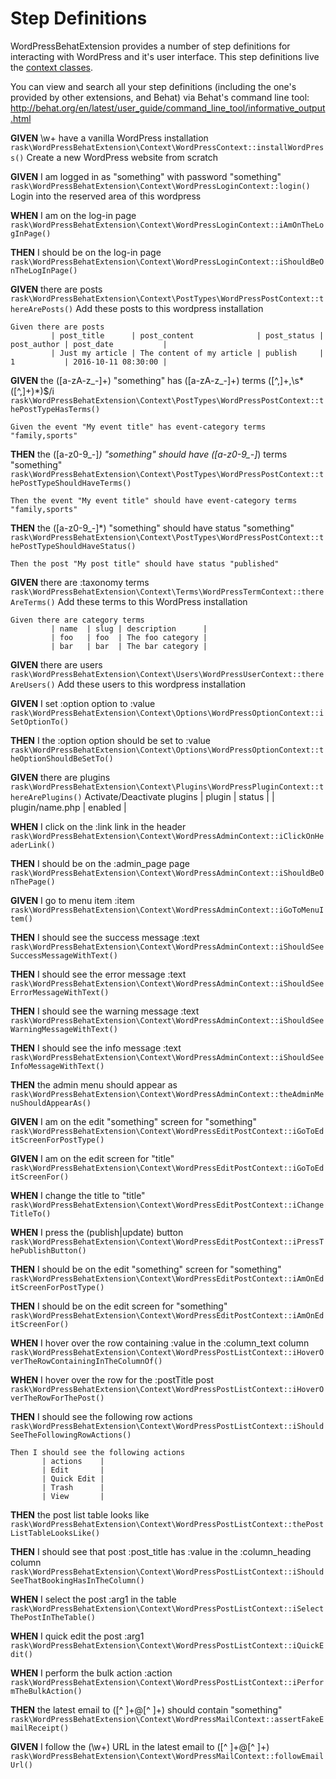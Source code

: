 # Step Definitions


WordPressBehatExtension provides a number of step definitions for interacting with WordPress and it's user interface. This step definitions
live the [context classes](Contexts.md).

You can view and search all your step definitions (including the one's provided by other extensions, and Behat) via Behat's command line tool: http://behat.org/en/latest/user_guide/command_line_tool/informative_output.html


**GIVEN** \w+ have a vanilla WordPress installation
`rask\WordPressBehatExtension\Context\WordPressContext::installWordPress()`
Create a new WordPress website from scratch

**GIVEN** I am logged in as "something" with password "something"
`rask\WordPressBehatExtension\Context\WordPressLoginContext::login()`
Login into the reserved area of this wordpress

**WHEN** I am on the log-in page
`rask\WordPressBehatExtension\Context\WordPressLoginContext::iAmOnTheLogInPage()`


**THEN** I should be on the log-in page
`rask\WordPressBehatExtension\Context\WordPressLoginContext::iShouldBeOnTheLogInPage()`


**GIVEN** there are posts
`rask\WordPressBehatExtension\Context\PostTypes\WordPressPostContext::thereArePosts()`
Add these posts to this wordpress installation


    Given there are posts
             | post_title      | post_content              | post_status | post_author | post_date           |
             | Just my article | The content of my article | publish     | 1           | 2016-10-11 08:30:00 |

**GIVEN** the ([a-zA-z_-]+) "something" has ([a-zA-z_-]+) terms ([^,]+,\s*([^,]+)*)$/i
`rask\WordPressBehatExtension\Context\PostTypes\WordPressPostContext::thePostTypeHasTerms()`


    Given the event "My event title" has event-category terms "family,sports"

**THEN** the ([a-z0-9_\-]*) "something" should have ([a-z0-9_\-]*) terms "something"
`rask\WordPressBehatExtension\Context\PostTypes\WordPressPostContext::thePostTypeShouldHaveTerms()`


    Then the event "My event title" should have event-category terms "family,sports"

**THEN** the ([a-z0-9_\-]*) "something" should have status "something"
`rask\WordPressBehatExtension\Context\PostTypes\WordPressPostContext::thePostTypeShouldHaveStatus()`


    Then the post "My post title" should have status "published"

**GIVEN** there are :taxonomy terms
`rask\WordPressBehatExtension\Context\Terms\WordPressTermContext::thereAreTerms()`
Add these terms to this WordPress installation


    Given there are category terms
             | name  | slug | description      |
             | foo   | foo  | The foo category |
             | bar   | bar  | The bar category |

**GIVEN** there are users
`rask\WordPressBehatExtension\Context\Users\WordPressUserContext::thereAreUsers()`
Add these users to this wordpress installation

**GIVEN** I set :option option to :value
`rask\WordPressBehatExtension\Context\Options\WordPressOptionContext::iSetOptionTo()`


**THEN** I the :option option should be set to :value
`rask\WordPressBehatExtension\Context\Options\WordPressOptionContext::theOptionShouldBeSetTo()`


**GIVEN** there are plugins
`rask\WordPressBehatExtension\Context\Plugins\WordPressPluginContext::thereArePlugins()`
Activate/Deactivate plugins
| plugin          | status  |
| plugin/name.php | enabled |

**WHEN** I click on the :link link in the header
`rask\WordPressBehatExtension\Context\WordPressAdminContext::iClickOnHeaderLink()`


**THEN** I should be on the :admin_page page
`rask\WordPressBehatExtension\Context\WordPressAdminContext::iShouldBeOnThePage()`


**GIVEN** I go to menu item :item
`rask\WordPressBehatExtension\Context\WordPressAdminContext::iGoToMenuItem()`


**THEN** I should see the success message :text
`rask\WordPressBehatExtension\Context\WordPressAdminContext::iShouldSeeSuccessMessageWithText()`


**THEN** I should see the error message :text
`rask\WordPressBehatExtension\Context\WordPressAdminContext::iShouldSeeErrorMessageWithText()`


**THEN** I should see the warning message :text
`rask\WordPressBehatExtension\Context\WordPressAdminContext::iShouldSeeWarningMessageWithText()`


**THEN** I should see the info message :text
`rask\WordPressBehatExtension\Context\WordPressAdminContext::iShouldSeeInfoMessageWithText()`


**THEN** the admin menu should appear as
`rask\WordPressBehatExtension\Context\WordPressAdminContext::theAdminMenuShouldAppearAs()`


**GIVEN** I am on the edit "something" screen for "something"
`rask\WordPressBehatExtension\Context\WordPressEditPostContext::iGoToEditScreenForPostType()`


**GIVEN** I am on the edit screen for "title"
`rask\WordPressBehatExtension\Context\WordPressEditPostContext::iGoToEditScreenFor()`


**WHEN** I change the title to "title"
`rask\WordPressBehatExtension\Context\WordPressEditPostContext::iChangeTitleTo()`


**WHEN** I press the (publish|update) button
`rask\WordPressBehatExtension\Context\WordPressEditPostContext::iPressThePublishButton()`


**THEN** I should be on the edit "something" screen for "something"
`rask\WordPressBehatExtension\Context\WordPressEditPostContext::iAmOnEditScreenForPostType()`


**THEN** I should be on the edit screen for "something"
`rask\WordPressBehatExtension\Context\WordPressEditPostContext::iAmOnEditScreenFor()`


**WHEN** I hover over the row containing :value in the :column_text column
`rask\WordPressBehatExtension\Context\WordPressPostListContext::iHoverOverTheRowContainingInTheColumnOf()`


**WHEN** I hover over the row for the :postTitle post
`rask\WordPressBehatExtension\Context\WordPressPostListContext::iHoverOverTheRowForThePost()`


**THEN** I should see the following row actions
`rask\WordPressBehatExtension\Context\WordPressPostListContext::iShouldSeeTheFollowingRowActions()`


    Then I should see the following actions
           | actions    |
           | Edit       |
           | Quick Edit |
           | Trash      |
           | View       |

**THEN** the post list table looks like
`rask\WordPressBehatExtension\Context\WordPressPostListContext::thePostListTableLooksLike()`


**THEN** I should see that post :post_title has :value in the :column_heading column
`rask\WordPressBehatExtension\Context\WordPressPostListContext::iShouldSeeThatBookingHasInTheColumn()`


**WHEN** I select the post :arg1 in the table
`rask\WordPressBehatExtension\Context\WordPressPostListContext::iSelectThePostInTheTable()`


**WHEN** I quick edit the post :arg1
`rask\WordPressBehatExtension\Context\WordPressPostListContext::iQuickEdit()`


**WHEN** I perform the bulk action :action
`rask\WordPressBehatExtension\Context\WordPressPostListContext::iPerformTheBulkAction()`


**THEN** the latest email to ([^ ]+@[^ ]+) should contain "something"
`rask\WordPressBehatExtension\Context\WordPressMailContext::assertFakeEmailReceipt()`


**GIVEN** I follow the (\w+) URL in the latest email to ([^ ]+@[^ ]+)
`rask\WordPressBehatExtension\Context\WordPressMailContext::followEmailUrl()`
